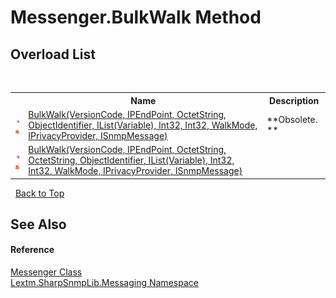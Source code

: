 # Messenger.BulkWalk Method 
 


## Overload List
&nbsp;<table><tr><th></th><th>Name</th><th>Description</th></tr><tr><td>![Public method](media/pubmethod.gif "Public method")![Static member](media/static.gif "Static member")</td><td><a href="M_Lextm_SharpSnmpLib_Messaging_Messenger_BulkWalk">BulkWalk(VersionCode, IPEndPoint, OctetString, ObjectIdentifier, IList(Variable), Int32, Int32, WalkMode, IPrivacyProvider, ISnmpMessage)</a></td><td> **Obsolete. **</td></tr><tr><td>![Public method](media/pubmethod.gif "Public method")![Static member](media/static.gif "Static member")</td><td><a href="M_Lextm_SharpSnmpLib_Messaging_Messenger_BulkWalk_1">BulkWalk(VersionCode, IPEndPoint, OctetString, OctetString, ObjectIdentifier, IList(Variable), Int32, Int32, WalkMode, IPrivacyProvider, ISnmpMessage)</a></td><td /></tr></table>&nbsp;
<a href="#messenger.bulkwalk-method">Back to Top</a>

## See Also


#### Reference
<a href="T_Lextm_SharpSnmpLib_Messaging_Messenger">Messenger Class</a><br /><a href="N_Lextm_SharpSnmpLib_Messaging">Lextm.SharpSnmpLib.Messaging Namespace</a><br />